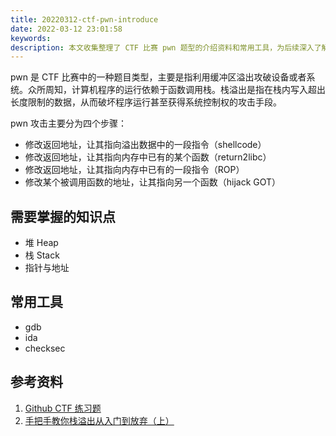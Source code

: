 ```yaml
---
title: 20220312-ctf-pwn-introduce
date: 2022-03-12 23:01:58
keywords:
description: 本文收集整理了 CTF 比赛 pwn 题型的介绍资料和常用工具，为后续深入了解 pwn 打下基础。
---
```


pwn 是 CTF 比赛中的一种题目类型，主要是指利用缓冲区溢出攻破设备或者系统。众所周知，计算机程序的运行依赖于函数调用栈。栈溢出是指在栈内写入超出长度限制的数据，从而破坏程序运行甚至获得系统控制权的攻击手段。

pwn 攻击主要分为四个步骤：

* 修改返回地址，让其指向溢出数据中的一段指令（shellcode）
* 修改返回地址，让其指向内存中已有的某个函数（return2libc）
* 修改返回地址，让其指向内存中已有的一段指令（ROP）
* 修改某个被调用函数的地址，让其指向另一个函数（hijack GOT）

## 需要掌握的知识点

* 堆 Heap
* 栈 Stack
* 指针与地址

## 常用工具

* gdb
* ida
* checksec

## 参考资料

1. [Github CTF 练习题](https://link.jianshu.com/?t=https%3A%2F%2Fgithub.com%2Fctfs)
2. [手把手教你栈溢出从入门到放弃（上）](https://zhuanlan.zhihu.com/p/25816426)
